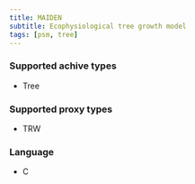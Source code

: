 ```yaml
---
title: MAIDEN
subtitle: Ecophysiological tree growth model
tags: [psm, tree]
---
```


### Supported achive types

+ Tree

### Supported proxy types

+ TRW

### Language

+ C

